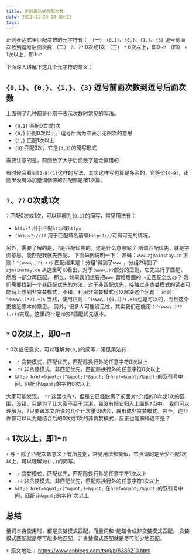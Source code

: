 ```yaml
---
title: 正则表达式匹配次数
date: 2021-11-20 18:09:12
tags:
---
```


正则表达式里匹配次数的元字符有： 
（一） `{0,1}`、`{0,}`、`{1,}`、`{3}` 逗号前面次数到逗号后面次数 
（二） `?`、`??` 0次或1次 
（三） `*` 0次以上，即0~n 
（四） `+` 1次以上，即1~n

下面深入讲解下这几个元字符的意义：

 

##  `{0,1}`、`{0,}`、`{1,}`、`{3}` 逗号前面次数到逗号后面次数

上面列了几种都是`{}`用于表示次数时常见的写法。 

- `{0,1}` 匹配0次或1次 
- `{0,}` 匹配0次以上，逗号后面为空表示无限次的意思 
- `{1,}` 匹配1次以上 
- `{3}` 匹配3次，它是`{3,3}`的简写形式

需要注意的是，前面数字大于后面数字是会报错的

有时候会看到`[0-9]{1}`这样的写法，其实这样写也算是多余的，它等价`[0-9]`，正则里没有添加量词修饰的匹配都是按1次算。

 

## `?`、`??` 0次或1次

`?` 匹配0次或1次，可以理解为`{0,1}`的简写，常见用法有： 

-  `https?` 用于匹配`http`或`https` 
-  `(https?://)?` 用于匹配域名前缀`https?://`可有可无的情况。



另外，需要了解的是，`?`是匹配优先的，这是什么意思呢？ 
所谓匹配优先，就是字面意思，能匹配我就先匹配。 
下面举例说明一下： 
源码：`www.zjmainstay.cn` 
正则：`^(www\.)?(.+)$` 
匹配结果是：分组1得到了`www.`，分组2得到了`zjmainstay.cn` 
从这里可以看出，对于`(www\.)?`部分的正则，它先进行了匹配，然后`.+`部分再匹配。 
那么，如果我们想要把`www.`留给后面的`.+`去匹配怎么办？ 
我们需要找到一个非匹配优先的方法，对于非匹配优先，接触过[非贪婪模式](http://www.zjmainstay.cn/deep-regexp#概念三贪婪模式与非贪婪模式)的读者可能马上想到非贪婪模式，不错，利用非贪婪模式可以解决这个问题： 
正则：`^(www\.)*?(.+)$` 
当然，使用正则：`^(www\.){0,1}?(.+)$`也是可以的，而且这个更接近原本的意思。 
另外，很多人可能没见过，其实我们还能用：`^(www\.)??(.+)$`实现。这里的`??`是`?`的非匹配优先版本。

 

##  `*` 0次以上，即0~n

`*` 0次或任意次，可以理解为`{0,}`的简写，常见用法有： 

- `.*` 贪婪模式，匹配优先，匹配除换行外的任意字符0次以上 
- `.*?` 非贪婪模式，非匹配优先，匹配除换行外的任意字符0次以上 
- `&lt;a href=&quot;/[^&quot;]*&quot;` 在`href=&quot;/&quot;`的双引号中间，匹配非`&quot;`的字符0次以上



大家可能发现，`.*?` 这里也有`?`，但是它已经脱离了前面对`?`介绍的0次或1次的范围，没错，只是为了让大家不至于混淆，我没有把它归入上面的`?`当中。 
我们可以理解为，`?`只要跟本文所说的几个计次量词结合，就形成非贪婪模式。甚至，连`??`你都可以认为是结合后的0次或1次的非贪婪模式，反正也能解释通不是？

 

##  `+` 1次以上，即1~n

`+` 与 `*` 除了匹配次数意义上有所差别，常见用法都类似，它强调的是至少匹配1次以上，可以理解为`{1,}`的简写。 

- `.+` 贪婪模式，匹配优先，匹配除换行外的任意字符1次以上 
- `.+?` 非贪婪模式，非匹配优先，匹配除换行外的任意字符1次以上 
- `&lt;a href=&quot;/[^&quot;]+&quot;` 在`href=&quot;/&quot;`的双引号中间，匹配非`&quot;`的字符1次以上

 

## 总结

量词本身使用时，都是贪婪模式匹配，而量词和`?`能结合成非贪婪模式匹配。 
贪婪模式匹配就是尽可能多地匹配，非贪婪模式匹配就是尽可能少地匹配。

&gt; 原文地址： https://www.cnblogs.com/tsql/p/6386210.html